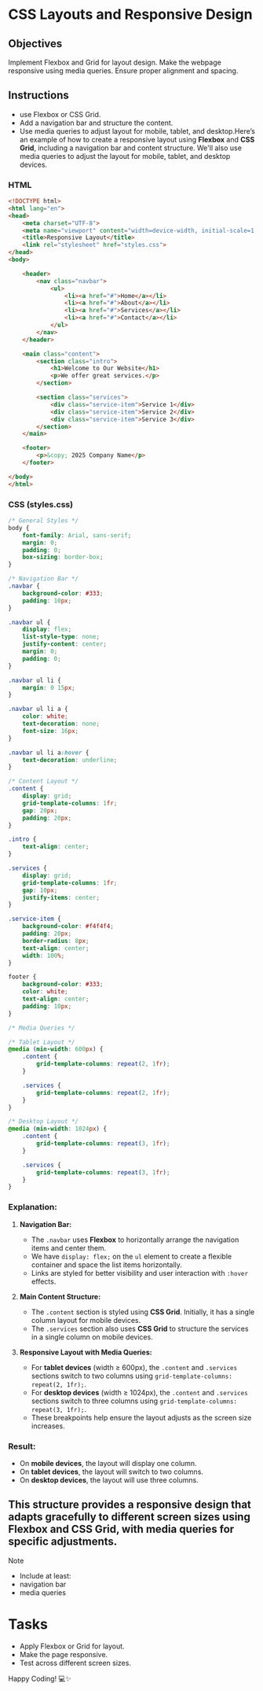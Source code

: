 # CSS Layouts and Responsive Design

## Objectives

Implement Flexbox and Grid for layout design.
Make the webpage responsive using media queries.
Ensure proper alignment and spacing.

## Instructions

- use Flexbox or CSS Grid.
- Add a navigation bar and structure the content.
- Use media queries to adjust layout for mobile, tablet, and desktop.Here’s an example of how to create a responsive layout using **Flexbox** and **CSS Grid**, including a navigation bar and content structure. We'll also use media queries to adjust the layout for mobile, tablet, and desktop devices.

### HTML

```html
<!DOCTYPE html>
<html lang="en">
<head>
    <meta charset="UTF-8">
    <meta name="viewport" content="width=device-width, initial-scale=1.0">
    <title>Responsive Layout</title>
    <link rel="stylesheet" href="styles.css">
</head>
<body>

    <header>
        <nav class="navbar">
            <ul>
                <li><a href="#">Home</a></li>
                <li><a href="#">About</a></li>
                <li><a href="#">Services</a></li>
                <li><a href="#">Contact</a></li>
            </ul>
        </nav>
    </header>

    <main class="content">
        <section class="intro">
            <h1>Welcome to Our Website</h1>
            <p>We offer great services.</p>
        </section>

        <section class="services">
            <div class="service-item">Service 1</div>
            <div class="service-item">Service 2</div>
            <div class="service-item">Service 3</div>
        </section>
    </main>

    <footer>
        <p>&copy; 2025 Company Name</p>
    </footer>

</body>
</html>
```

### CSS (styles.css)

```css
/* General Styles */
body {
    font-family: Arial, sans-serif;
    margin: 0;
    padding: 0;
    box-sizing: border-box;
}

/* Navigation Bar */
.navbar {
    background-color: #333;
    padding: 10px;
}

.navbar ul {
    display: flex;
    list-style-type: none;
    justify-content: center;
    margin: 0;
    padding: 0;
}

.navbar ul li {
    margin: 0 15px;
}

.navbar ul li a {
    color: white;
    text-decoration: none;
    font-size: 16px;
}

.navbar ul li a:hover {
    text-decoration: underline;
}

/* Content Layout */
.content {
    display: grid;
    grid-template-columns: 1fr;
    gap: 20px;
    padding: 20px;
}

.intro {
    text-align: center;
}

.services {
    display: grid;
    grid-template-columns: 1fr;
    gap: 10px;
    justify-items: center;
}

.service-item {
    background-color: #f4f4f4;
    padding: 20px;
    border-radius: 8px;
    text-align: center;
    width: 100%;
}

footer {
    background-color: #333;
    color: white;
    text-align: center;
    padding: 10px;
}

/* Media Queries */

/* Tablet Layout */
@media (min-width: 600px) {
    .content {
        grid-template-columns: repeat(2, 1fr);
    }

    .services {
        grid-template-columns: repeat(2, 1fr);
    }
}

/* Desktop Layout */
@media (min-width: 1024px) {
    .content {
        grid-template-columns: repeat(3, 1fr);
    }

    .services {
        grid-template-columns: repeat(3, 1fr);
    }
}
```

### Explanation:

1. **Navigation Bar:**
   - The `.navbar` uses **Flexbox** to horizontally arrange the navigation items and center them.
   - We have `display: flex;` on the `ul` element to create a flexible container and space the list items horizontally.
   - Links are styled for better visibility and user interaction with `:hover` effects.

2. **Main Content Structure:**
   - The `.content` section is styled using **CSS Grid**. Initially, it has a single column layout for mobile devices.
   - The `.services` section also uses **CSS Grid** to structure the services in a single column on mobile devices.

3. **Responsive Layout with Media Queries:**
   - For **tablet devices** (width ≥ 600px), the `.content` and `.services` sections switch to two columns using `grid-template-columns: repeat(2, 1fr);`.
   - For **desktop devices** (width ≥ 1024px), the `.content` and `.services` sections switch to three columns using `grid-template-columns: repeat(3, 1fr);`.
   - These breakpoints help ensure the layout adjusts as the screen size increases.

### Result:
- On **mobile devices**, the layout will display one column.
- On **tablet devices**, the layout will switch to two columns.
- On **desktop devices**, the layout will use three columns.

This structure provides a responsive design that adapts gracefully to different screen sizes using Flexbox and CSS Grid, with media queries for specific adjustments.
- 

>[!NOTE]
>  - Include at least:
>  - navigation bar
>  - media queries

# Tasks

- Apply Flexbox or Grid for layout.
- Make the page responsive.
- Test across different screen sizes.

Happy Coding! 💻✨
